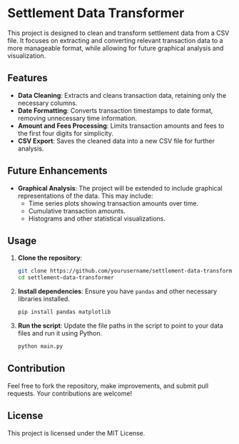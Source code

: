 # Settlement Data Transformer

This project is designed to clean and transform settlement data from a CSV file. It focuses on extracting and converting relevant transaction data to a more manageable format, while allowing for future graphical analysis and visualization.

## Features

- **Data Cleaning**: Extracts and cleans transaction data, retaining only the necessary columns.
- **Date Formatting**: Converts transaction timestamps to date format, removing unnecessary time information.
- **Amount and Fees Processing**: Limits transaction amounts and fees to the first four digits for simplicity.
- **CSV Export**: Saves the cleaned data into a new CSV file for further analysis.

## Future Enhancements

- **Graphical Analysis**: The project will be extended to include graphical representations of the data. This may include:
  - Time series plots showing transaction amounts over time.
  - Cumulative transaction amounts.
  - Histograms and other statistical visualizations.

## Usage

1. **Clone the repository**:
    ```sh
    git clone https://github.com/yourusername/settlement-data-transformer.git
    cd settlement-data-transformer
    ```

2. **Install dependencies**:
    Ensure you have `pandas` and other necessary libraries installed.
    ```sh
    pip install pandas matplotlib
    ```

3. **Run the script**:
    Update the file paths in the script to point to your data files and run it using Python.
    ```sh
    python main.py
    ```

## Contribution

Feel free to fork the repository, make improvements, and submit pull requests. Your contributions are welcome!

## License

This project is licensed under the MIT License.
